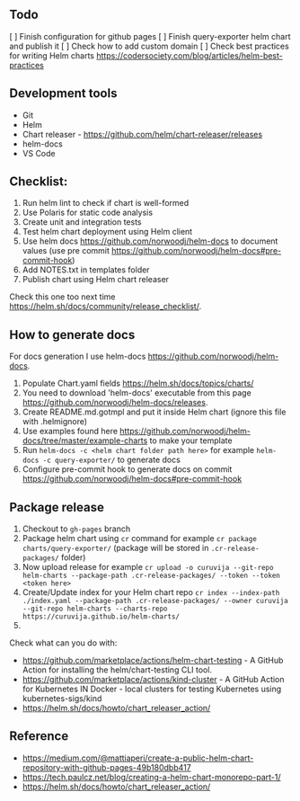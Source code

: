 
## Todo

[ ] Finish configuration for github pages
[ ] Finish query-exporter helm chart and publish it
[ ] Check how to add custom domain
[ ] Check best practices for writing Helm charts https://codersociety.com/blog/articles/helm-best-practices 

## Development tools

* Git
* Helm
* Chart releaser - https://github.com/helm/chart-releaser/releases
* helm-docs
* VS Code
## Checklist:

1. Run helm lint to check if chart is well-formed
2. Use Polaris for static code analysis
3. Create unit and integration tests
4. Test helm chart deployment using Helm client
5. Use helm docs https://github.com/norwoodj/helm-docs to document values (use pre commit https://github.com/norwoodj/helm-docs#pre-commit-hook)
6. Add NOTES.txt in templates folder
7. Publish chart using Helm chart releaser

Check this one too next time https://helm.sh/docs/community/release_checklist/.

## How to generate docs

For docs generation I use helm-docs https://github.com/norwoodj/helm-docs.

1. Populate Chart.yaml fields https://helm.sh/docs/topics/charts/
2. You need to download 'helm-docs' executable from this page https://github.com/norwoodj/helm-docs/releases.
3. Create README.md.gotmpl and put it inside Helm chart (ignore this file with .helmignore)
4. Use examples found here https://github.com/norwoodj/helm-docs/tree/master/example-charts to make your template
5. Run ``helm-docs -c <helm chart folder path here>`` for example ``helm-docs -c query-exporter/`` to generate docs
6. Configure pre-commit hook to generate docs on commit https://github.com/norwoodj/helm-docs#pre-commit-hook


## Package release

1. Checkout to ``gh-pages`` branch
2. Package helm chart using ``cr`` command for example ``cr package charts/query-exporter/`` (package will be stored in ``.cr-release-packages/`` folder)
3. Now upload release for example ``cr upload -o curuvija --git-repo helm-charts --package-path .cr-release-packages/ --token --token <token here>``
4. Create/Update index for your Helm chart repo ``cr index --index-path ./index.yaml --package-path .cr-release-packages/ --owner curuvija --git-repo helm-charts --charts-repo https://curuvija.github.io/helm-charts/``
5. 

Check what can you do with:

* https://github.com/marketplace/actions/helm-chart-testing - A GitHub Action for installing the helm/chart-testing CLI tool.
* https://github.com/marketplace/actions/kind-cluster - A GitHub Action for Kubernetes IN Docker - local clusters for testing Kubernetes using kubernetes-sigs/kind
* https://helm.sh/docs/howto/chart_releaser_action/

## Reference

* https://medium.com/@mattiaperi/create-a-public-helm-chart-repository-with-github-pages-49b180dbb417
* https://tech.paulcz.net/blog/creating-a-helm-chart-monorepo-part-1/
* https://helm.sh/docs/howto/chart_releaser_action/


